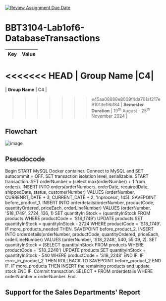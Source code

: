 [![Review Assignment Due Date](https://classroom.github.com/assets/deadline-readme-button-22041afd0340ce965d47ae6ef1cefeee28c7c493a6346c4f15d667ab976d596c.svg)](https://classroom.github.com/a/r-tQZu0l)
# BBT3104-Lab1of6-DatabaseTransactions


| **Key**                                                               | Value                                                                                                                                                                              |
|---------------|---------------------------------------------------------|
<<<<<<< HEAD
| **Group Name**                                                               |C4|
=======
| **Group Name**                                                               | C4 |
>>>>>>> e45aa08888e8009f4da761af217e91013ef9bf84
| **Semester Duration**                                                 | 19<sup>th</sup> August - 25<sup>th</sup> November 2024                                                                                                                       |

## Flowchart
![image](https://github.com/user-attachments/assets/79756286-4649-4ef4-9f58-da89d17698f3)


## Pseudocode
Begin
START MySQL Docker container.
Connect to MySQL and SET autocommit = OFF.
SET transaction isolation level, serializable.
START transaction.
SET orderNumber = (select max(orderNumber) + 1 from orders).
INSERT INTO orders(orderNumbers, orderDate, requiredDate, shippedDate, status, customerNumber)
VALUES (orderNumber, CURRENRT_DATE + 3, CURRENT_DATE + 2, 'Inprocess', 145).
SAVEPOINT before_product_1.
INSERT INTO orderdetails(orderNumber, productCode, quantityOrdered, priceEach, orderLineNumber)
    VALUES (orderNumber, 'S18_1749', 2724, 136, 1)
SET quantityIn Stock = (quantityInStock FROM products WHERE productCode = 'S18_1749')
UPDATE products SET quantityInStock = quantityInStock - 2724 WHERE productCode = 'S18_1749'.
IF more_products_needed THEN.
SAVEPOINT before_product_2.
INSERT INTO orderdetails(orderNumber, productCode, quantityOrdered, priceEach, orderLineNumber)
    VALUES (orderNumber, 'S18_2248', 540, 55.09, 2).
SET quantityInStock = (SELECT quantityInStock FROM products WHERE productCode = 'S18_2248')
UPDATE products SET quantityInStock = quantityInStock - 540 WHERE productCode = 'S18_2248'
  END IF.
IF error_in_product_2 THEN
ROLLBACK TO SAVEPOINT before_product_2
  END IF.
IF more_products THEN
INSERT the remaining products and update stock
  END IF.
Commit transaction.
SELECT * FROM orderdetails WHERE orderNumber = orderNumber.
End.



## Support for the Sales Departments' Report
